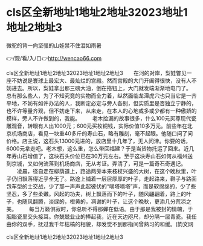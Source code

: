 # cls区全新地址1地址2地址32023地址1地址2地址3
微驼的背一向坚强的山娃禁不住泪如雨暑

👉/观/看/入/口👉http://wencao66.com

cls区全新地址1地址2地址32023地址1地址2地址3　　在河的对岸，梨娃瞥见一座不妨说是寰球上最宏大、最灿烂的宫殿。然而宫殿的大门开阖得很快，没有人不妨进去。所以，梨娃拿出那三磅大油，倒在搭钮上，大门就发端渐渐地电门了。
总有那么些人，为了不知究竟的实物而全力着，纵然面临龙潭虎穴也只当它是一齐平地，不妨有如许办法的人，我断定必定与旁人各别，但实质里是否独立宁静的，也不许等量齐观，但不妨走下来，从来走，在本人的心地或多或少都有一种傲娇的模样，旁人不许做到的，我能。
　　老木捡漏的故事很多，什么100元买尊现代瓷雕观音，转眼有人出1000元；600元买枚铜钱，实际价值10多万元。前些年在北京机场商店，看见一块重40多斤的寿山石，略有雕刻，毫不起眼。他随口问了问价格。店主说，这石头13000元进的，放店里十几年了，无人问津。你要的话，6000元拿走吧。老木想，这么重，怎么带回福建？于是当货物托运了回来。近几年寿山石增值了，这块石头价位已在30万元左右。至于这块寿山石如何从福州送到京城，又如何流落到机场商店，无从考证。弄清了，可是一篇奇石奇遇记。
　　凌晨，径自走在柳荫道上，路途两旁本来枝杈兴盛的大树，在这个晚秋里，叶子仍旧飘落得近乎全无了。路途上铺着一层层厚厚的叶子，走起路来，鞋子与路面包车型的士交战，少了那一声声此起彼伏的“嘀塔嘀塔”声，而是软绵绵的，少了些坚忍，多了些柔嫩。风起的功夫，树上飘落而下的叶子，随风翩翩着，路上的叶子，也随风翻腾，淡绿的，橙黄的，凋谢的叶子，让这个晚秋，更添几分荒凉之美。
　　每当万籁俱寂时，你总听不得那蝉在低语。由于那是我被封的情魄，于胭脂瓷里交头接耳。你兢兢业业的捧起我，近在天边咫尺，却分隔一层青瓷。我任由你的双手，抚过我千年枯槁的相貌，却发觉不到那指间曾熟习的和缓。(韵文网

cls区全新地址1地址2地址32023地址1地址2地址3
